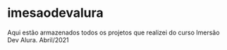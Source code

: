 # imesaodevalura
Aqui estão armazenados todos os projetos que realizei do curso Imersão Dev Alura. Abril/2021
